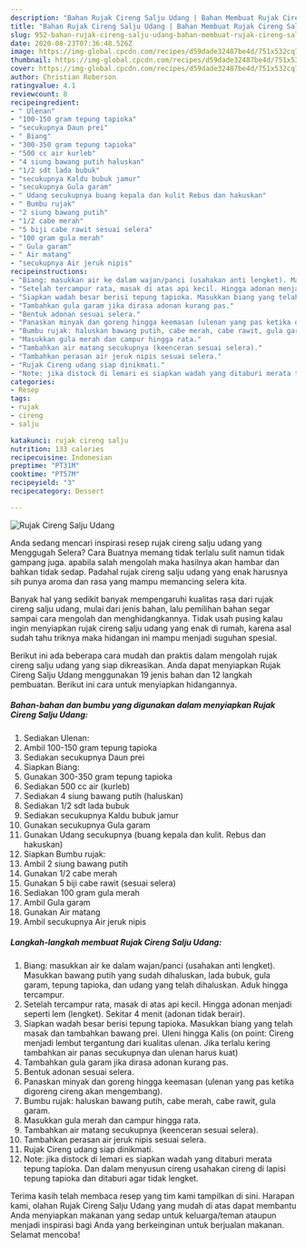 ```yaml
---
description: "Bahan Rujak Cireng Salju Udang | Bahan Membuat Rujak Cireng Salju Udang Yang Enak Banget"
title: "Bahan Rujak Cireng Salju Udang | Bahan Membuat Rujak Cireng Salju Udang Yang Enak Banget"
slug: 952-bahan-rujak-cireng-salju-udang-bahan-membuat-rujak-cireng-salju-udang-yang-enak-banget
date: 2020-08-23T07:36:48.526Z
image: https://img-global.cpcdn.com/recipes/d59dade32487be4d/751x532cq70/rujak-cireng-salju-udang-foto-resep-utama.jpg
thumbnail: https://img-global.cpcdn.com/recipes/d59dade32487be4d/751x532cq70/rujak-cireng-salju-udang-foto-resep-utama.jpg
cover: https://img-global.cpcdn.com/recipes/d59dade32487be4d/751x532cq70/rujak-cireng-salju-udang-foto-resep-utama.jpg
author: Christian Roberson
ratingvalue: 4.1
reviewcount: 8
recipeingredient:
- " Ulenan"
- "100-150 gram tepung tapioka"
- "secukupnya Daun prei"
- " Biang"
- "300-350 gram tepung tapioka"
- "500 cc air kurleb"
- "4 siung bawang putih haluskan"
- "1/2 sdt lada bubuk"
- "secukupnya Kaldu bubuk jamur"
- "secukupnya Gula garam"
- " Udang secukupnya buang kepala dan kulit Rebus dan hakuskan"
- " Bumbu rujak"
- "2 siung bawang putih"
- "1/2 cabe merah"
- "5 biji cabe rawit sesuai selera"
- "100 gram gula merah"
- " Gula garam"
- " Air matang"
- "secukupnya Air jeruk nipis"
recipeinstructions:
- "Biang: masukkan air ke dalam wajan/panci (usahakan anti lengket). Masukkan bawang putih yang sudah dihaluskan, lada bubuk, gula garam, tepung tapioka, dan udang yang telah dihaluskan. Aduk hingga tercampur."
- "Setelah tercampur rata, masak di atas api kecil. Hingga adonan menjadi seperti lem (lengket). Sekitar 4 menit (adonan tidak berair)."
- "Siapkan wadah besar berisi tepung tapioka. Masukkan biang yang telah masak dan tambahkan bawang prei. Uleni hingga Kalis (on point: Cireng menjadi lembut tergantung dari kualitas ulenan. Jika terlalu kering tambahkan air panas secukupnya dan ulenan harus kuat)"
- "Tambahkan gula garam jika dirasa adonan kurang pas."
- "Bentuk adonan sesuai selera."
- "Panaskan minyak dan goreng hingga keemasan (ulenan yang pas ketika digoreng cireng akan mengembang)."
- "Bumbu rujak: haluskan bawang putih, cabe merah, cabe rawit, gula garam."
- "Masukkan gula merah dan campur hingga rata."
- "Tambahkan air matang secukupnya (keenceran sesuai selera)."
- "Tambahkan perasan air jeruk nipis sesuai selera."
- "Rujak Cireng udang siap dinikmati."
- "Note: jika distock di lemari es siapkan wadah yang ditaburi merata tepung tapioka. Dan dalam menyusun cireng usahakan cireng di lapisi tepung tapioka dan ditaburi agar tidak lengket."
categories:
- Resep
tags:
- rujak
- cireng
- salju

katakunci: rujak cireng salju 
nutrition: 133 calories
recipecuisine: Indonesian
preptime: "PT31M"
cooktime: "PT57M"
recipeyield: "3"
recipecategory: Dessert

---
```



![Rujak Cireng Salju Udang](https://img-global.cpcdn.com/recipes/d59dade32487be4d/751x532cq70/rujak-cireng-salju-udang-foto-resep-utama.jpg)

Anda sedang mencari inspirasi resep rujak cireng salju udang yang Menggugah Selera? Cara Buatnya memang tidak terlalu sulit namun tidak gampang juga. apabila salah mengolah maka hasilnya akan hambar dan bahkan tidak sedap. Padahal rujak cireng salju udang yang enak harusnya sih punya aroma dan rasa yang mampu memancing selera kita.



Banyak hal yang sedikit banyak mempengaruhi kualitas rasa dari rujak cireng salju udang, mulai dari jenis bahan, lalu pemilihan bahan segar sampai cara mengolah dan menghidangkannya. Tidak usah pusing kalau ingin menyiapkan rujak cireng salju udang yang enak di rumah, karena asal sudah tahu triknya maka hidangan ini mampu menjadi suguhan spesial.


Berikut ini ada beberapa cara mudah dan praktis dalam mengolah rujak cireng salju udang yang siap dikreasikan. Anda dapat menyiapkan Rujak Cireng Salju Udang menggunakan 19 jenis bahan dan 12 langkah pembuatan. Berikut ini cara untuk menyiapkan hidangannya.

<!--inarticleads1-->

##### Bahan-bahan dan bumbu yang digunakan dalam menyiapkan Rujak Cireng Salju Udang:

1. Sediakan  Ulenan:
1. Ambil 100-150 gram tepung tapioka
1. Sediakan secukupnya Daun prei
1. Siapkan  Biang:
1. Gunakan 300-350 gram tepung tapioka
1. Sediakan 500 cc air (kurleb)
1. Sediakan 4 siung bawang putih (haluskan)
1. Sediakan 1/2 sdt lada bubuk
1. Sediakan secukupnya Kaldu bubuk jamur
1. Gunakan secukupnya Gula garam
1. Gunakan  Udang secukupnya (buang kepala dan kulit. Rebus dan hakuskan)
1. Siapkan  Bumbu rujak:
1. Ambil 2 siung bawang putih
1. Gunakan 1/2 cabe merah
1. Gunakan 5 biji cabe rawit (sesuai selera)
1. Sediakan 100 gram gula merah
1. Ambil  Gula garam
1. Gunakan  Air matang
1. Ambil secukupnya Air jeruk nipis




<!--inarticleads2-->

##### Langkah-langkah membuat Rujak Cireng Salju Udang:

1. Biang: masukkan air ke dalam wajan/panci (usahakan anti lengket). Masukkan bawang putih yang sudah dihaluskan, lada bubuk, gula garam, tepung tapioka, dan udang yang telah dihaluskan. Aduk hingga tercampur.
1. Setelah tercampur rata, masak di atas api kecil. Hingga adonan menjadi seperti lem (lengket). Sekitar 4 menit (adonan tidak berair).
1. Siapkan wadah besar berisi tepung tapioka. Masukkan biang yang telah masak dan tambahkan bawang prei. Uleni hingga Kalis (on point: Cireng menjadi lembut tergantung dari kualitas ulenan. Jika terlalu kering tambahkan air panas secukupnya dan ulenan harus kuat)
1. Tambahkan gula garam jika dirasa adonan kurang pas.
1. Bentuk adonan sesuai selera.
1. Panaskan minyak dan goreng hingga keemasan (ulenan yang pas ketika digoreng cireng akan mengembang).
1. Bumbu rujak: haluskan bawang putih, cabe merah, cabe rawit, gula garam.
1. Masukkan gula merah dan campur hingga rata.
1. Tambahkan air matang secukupnya (keenceran sesuai selera).
1. Tambahkan perasan air jeruk nipis sesuai selera.
1. Rujak Cireng udang siap dinikmati.
1. Note: jika distock di lemari es siapkan wadah yang ditaburi merata tepung tapioka. Dan dalam menyusun cireng usahakan cireng di lapisi tepung tapioka dan ditaburi agar tidak lengket.




Terima kasih telah membaca resep yang tim kami tampilkan di sini. Harapan kami, olahan Rujak Cireng Salju Udang yang mudah di atas dapat membantu Anda menyiapkan makanan yang sedap untuk keluarga/teman ataupun menjadi inspirasi bagi Anda yang berkeinginan untuk berjualan makanan. Selamat mencoba!
